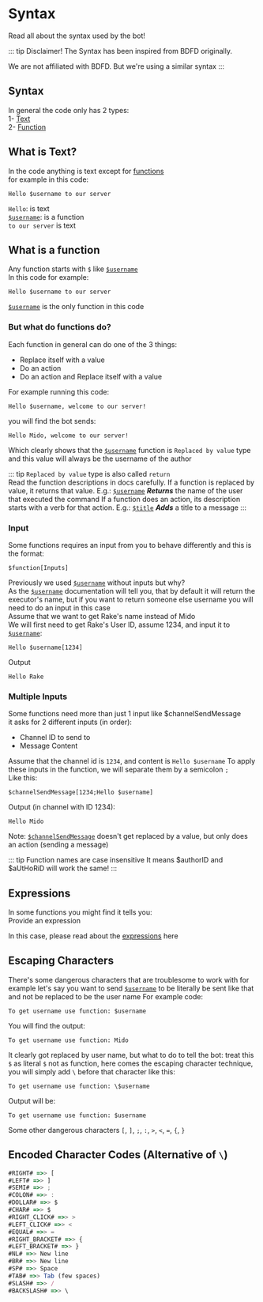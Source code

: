 # Syntax
Read all about the syntax used by the bot!

::: tip Disclaimer!
The Syntax has been inspired from BDFD originally.

We are not affiliated with BDFD. But we're using a similar syntax
:::

## Syntax
In general the code only has 2 types:\
1- [Text](#what-is-text)\
2- [Function](#what-is-a-function)

## What is Text?
In the code anything is text except for [functions](#what-is-a-function)\
for example in this code:
```
Hello $username to our server
```

`Hello`: is text\
[`$username`](../Member/username.md): is a function\
`to our server` is text

## What is a function
Any function starts with `$` like [`$username`](../Member/username.md)\
In this code for example:
```
Hello $username to our server
```
[`$username`](../Member/username.md) is the only function in this code

### But what do functions do?
Each function in general can do one of the 3 things:
* Replace itself with a value
* Do an action
* Do an action and Replace itself with a value 

For example running this code:
```
Hello $username, welcome to our server!
```
you will find the bot sends:
```
Hello Mido, welcome to our server!
```

Which clearly shows that the [`$username`](../Member/username.md) function is `Replaced by value` type and this value will always be the username of the author

::: tip `Replaced by value` type is also called `return`\
Read the function descriptions in docs carefully.
If a function is replaced by value, it returns that value. 
E.g.:
[`$username`](../Member/username.md) ***Returns*** the name of the user that executed the command
If a function does an action, its description starts with a verb for that action.
E.g.:
[`$title`](../Embed/title.md) ***Adds*** a title to a message
:::

### Input
Some functions requires an input from you to behave differently and this is the format:
```
$function[Inputs]
```
Previously we used [`$username`](../Member/username.md) without inputs but why?\
As the [`$username`](../Member/username.md) documentation will tell you, that by default it will return the executor's name, but if you want to return someone else username you will need to do an input in this case\
Assume that we want to get Rake's name instead of Mido\
We will first need to get Rake's User ID, assume 1234, and input it to [`$username`](../Member/username.md):
```
Hello $username[1234]
```
Output
```
Hello Rake
```
### Multiple Inputs
Some functions need more than just 1 input like $channelSendMessage\
it asks for 2 different inputs (in order):
* Channel ID to send to
* Message Content

Assume that the channel id is `1234`, and content is `Hello $username`
To apply these inputs in the function, we will separate them by a semicolon `;`\
Like this:
```
$channelSendMessage[1234;Hello $username]
```
Output (in channel with ID 1234):
```
Hello Mido
```

Note: [`$channelSendMessage`](../Message/channelSendMessage.md) doesn't get replaced by a value, but only does an action (sending a message)

::: tip Function names are case insensitive
It means $authorID and $aUtHoRiD will work the same! 
:::

## Expressions
In some functions you might find it tells you:\
Provide an expression

In this case, please read about the [expressions](../CodeReferences/ref.expression.md) here

## Escaping Characters
There's some dangerous characters that are troublesome to work with
for example let's say you want to send [`$username`](../Member/username.md)
to be literally be sent like that and not be replaced to be the user name
For example code:
```
To get username use function: $username
```
You will find the output:
```
To get username use function: Mido
```
It clearly got replaced by user name, but what to do to tell the bot: treat this `$` as literal `$` not as function, here comes the escaping character technique, you will simply add `\` before that character like this:
```
To get username use function: \$username
```
Output will be:
```
To get username use function: $username
```

Some other dangerous characters
`[`, `]`, `;`, `:`, `>`, `<`, `=`, `{`, `}`


## Encoded Character Codes (Alternative of `\`)
```js
#RIGHT# =>> [
#LEFT# =>> ]
#SEMI# =>> ;
#COLON# =>> :
#DOLLAR# =>> $
#CHAR# =>> $
#RIGHT_CLICK# =>> >
#LEFT_CLICK# =>> <
#EQUAL# =>> =
#RIGHT_BRACKET# =>> {
#LEFT_BRACKET# =>> }
#NL# =>> New line 
#BR# =>> New line
#SP# =>> Space
#TAB# =>> Tab (few spaces)
#SLASH# =>> /
#BACKSLASH# =>> \
```
